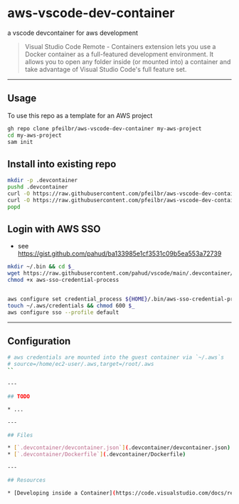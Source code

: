 # aws-vscode-dev-container

a vscode devcontainer for aws development

> Visual Studio Code Remote - Containers extension lets you use a Docker container as a full-featured development environment. It allows you to open any folder inside (or mounted into) a container and take advantage of Visual Studio Code's full feature set.

---

## Usage

To use this repo as a template for an AWS project

```sh
gh repo clone pfeilbr/aws-vscode-dev-container my-aws-project
cd my-aws-project
sam init
```

## Install into existing repo

```sh
mkdir -p .devcontainer
pushd .devcontainer
curl -O https://raw.githubusercontent.com/pfeilbr/aws-vscode-dev-container/master/.devcontainer/Dockerfile
curl -O https://raw.githubusercontent.com/pfeilbr/aws-vscode-dev-container/master/.devcontainer/devcontainer.json
popd
```

## Login with AWS SSO

* see <https://gist.github.com/pahud/ba133985e1cf3531c09b5ea553a72739>

```sh
mkdir ~/.bin && cd $_
wget https://raw.githubusercontent.com/pahud/vscode/main/.devcontainer/bin/aws-sso-credential-process && \
chmod +x aws-sso-credential-process


aws configure set credential_process ${HOME}/.bin/aws-sso-credential-process
touch ~/.aws/credentials && chmod 600 $_
aws configure sso --profile default
```

---

## Configuration

```sh
# aws credentials are mounted into the guest container via `~/.aws`s
# source=/home/ec2-user/.aws,target=/root/.aws
``

---

## TODO

* ...

---

## Files

* [`.devcontainer/devcontainer.json`](.devcontainer/devcontainer.json)
* [`.devcontainer/Dockerfile`](.devcontainer/Dockerfile)

---

## Resources

* [Developing inside a Container](https://code.visualstudio.com/docs/remote/containers)